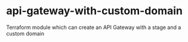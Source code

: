 # api-gateway-with-custom-domain
Terraform module which can create an API Gateway with a stage and a custom domain
